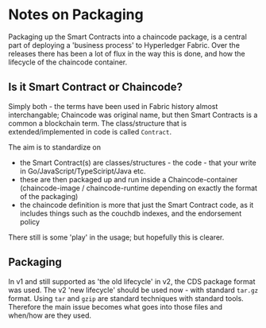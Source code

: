 # Notes on Packaging

Packaging up the Smart Contracts into a chaincode package, is a central part of deploying a 'business process' to Hyperledger Fabric.  Over the releases there has been a lot of flux in the way this is done, and how the lifecycle of the chaincode container.

## Is it Smart Contract or Chaincode?

Simply both - the terms have been used in Fabric history almost interchangable; Chaincode was original name, but then Smart Contracts is a common a blockchain term. The class/structure that is extended/implemented in code is called `Contract`.

The aim is to standardize on 
- the Smart Contract(s) are classes/structures - the code - that your write in Go/JavaScript/TypeSciript/Java etc. 
- these are then packaged up and run inside a Chaincode-container (chaincode-image / chaincode-runtime depending on exactly the format of the packaging)
- the chaincode definition is more that just the Smart Contract code, as it includes things such as the couchdb indexes, and the endorsement policy

There still is some 'play' in the usage; but hopefully this is clearer.

## Packaging

In v1 and still supported as 'the old lifecycle' in v2, the CDS package format was used. The v2 'new lifecycle' should be used now - with standard `tar.gz` format. Using `tar` and `gzip` are standard techniques with standard tools. Therefore the main issue becomes what goes into those files and when/how are they used.


